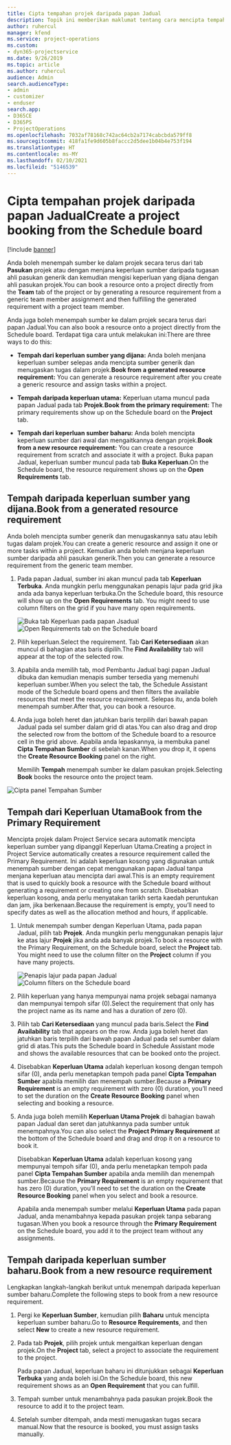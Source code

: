 ```yaml
---
title: Cipta tempahan projek daripada papan Jadual
description: Topik ini memberikan maklumat tentang cara mencipta tempahan projek daripada papan jadual.
author: ruhercul
manager: kfend
ms.service: project-operations
ms.custom:
- dyn365-projectservice
ms.date: 9/26/2019
ms.topic: article
ms.author: ruhercul
audience: Admin
search.audienceType:
- admin
- customizer
- enduser
search.app:
- D365CE
- D365PS
- ProjectOperations
ms.openlocfilehash: 7032af78168c742ac64cb2a7174cabcbda579ff8
ms.sourcegitcommit: 418fa1fe9d605b8faccc2d5dee1b04b4e753f194
ms.translationtype: HT
ms.contentlocale: ms-MY
ms.lasthandoff: 02/10/2021
ms.locfileid: "5146539"
---
```

# <a name="create-a-project-booking-from-the-schedule-board"></a><span data-ttu-id="fe1dd-103">Cipta tempahan projek daripada papan Jadual</span><span class="sxs-lookup"><span data-stu-id="fe1dd-103">Create a project booking from the Schedule board</span></span>

[!include [banner](../includes/psa-now-project-operations.md)]

<span data-ttu-id="fe1dd-104">Anda boleh menempah sumber ke dalam projek secara terus dari tab **Pasukan** projek atau dengan menjana keperluan sumber daripada tugasan ahli pasukan generik dan kemudian mengisi keperluan yang dijana dengan ahli pasukan projek.</span><span class="sxs-lookup"><span data-stu-id="fe1dd-104">You can book a resource onto a project directly from the **Team** tab of the project or by generating a resource requirement from a generic team member assignment and then fulfilling the generated requirement with a project team member.</span></span>

<span data-ttu-id="fe1dd-105">Anda juga boleh menempah sumber ke dalam projek secara terus dari papan Jadual.</span><span class="sxs-lookup"><span data-stu-id="fe1dd-105">You can also book a resource onto a project directly from the Schedule board.</span></span> <span data-ttu-id="fe1dd-106">Terdapat tiga cara untuk melakukan ini:</span><span class="sxs-lookup"><span data-stu-id="fe1dd-106">There are three ways to do this:</span></span>

- <span data-ttu-id="fe1dd-107">**Tempah dari keperluan sumber yang dijana:** Anda boleh menjana keperluan sumber selepas anda mencipta sumber generik dan menugaskan tugas dalam projek.</span><span class="sxs-lookup"><span data-stu-id="fe1dd-107">**Book from a generated resource requirement:** You can generate a resource requirement after you create a generic resource and assign tasks within a project.</span></span>

- <span data-ttu-id="fe1dd-108">**Tempah daripada keperluan utama:** Keperluan utama muncul pada papan Jadual pada tab **Projek**.</span><span class="sxs-lookup"><span data-stu-id="fe1dd-108">**Book from the primary requirement:** The primary requirements show up on the Schedule board on the **Project** tab.</span></span> 

- <span data-ttu-id="fe1dd-109">**Tempah dari keperluan sumber baharu:** Anda boleh mencipta keperluan sumber dari awal dan mengaitkannya dengan projek.</span><span class="sxs-lookup"><span data-stu-id="fe1dd-109">**Book from a new resource requirement:** You can create a resource requirement from scratch and associate it with a project.</span></span> <span data-ttu-id="fe1dd-110">Buka papan Jadual, keperluan sumber muncul pada tab **Buka Keperluan**.</span><span class="sxs-lookup"><span data-stu-id="fe1dd-110">On the Schedule board, the resource requirement shows up on the **Open Requirements** tab.</span></span>

## <a name="book-from-a-generated-resource-requirement"></a><span data-ttu-id="fe1dd-111">Tempah daripada keperluan sumber yang dijana.</span><span class="sxs-lookup"><span data-stu-id="fe1dd-111">Book from a generated resource requirement</span></span>

<span data-ttu-id="fe1dd-112">Anda boleh mencipta sumber generik dan menugaskannya satu atau lebih tugas dalam projek.</span><span class="sxs-lookup"><span data-stu-id="fe1dd-112">You can create a generic resource and assign it one or more tasks within a project.</span></span> <span data-ttu-id="fe1dd-113">Kemudian anda boleh menjana keperluan sumber daripada ahli pasukan generik.</span><span class="sxs-lookup"><span data-stu-id="fe1dd-113">Then you can generate a resource requirement from the generic team member.</span></span> 

1.  <span data-ttu-id="fe1dd-114">Pada papan Jadual, sumber ini akan muncul pada tab **Keperluan Terbuka**. Anda mungkin perlu menggunakan penapis lajur pada grid jika anda ada banya keperluan terbuka.</span><span class="sxs-lookup"><span data-stu-id="fe1dd-114">On the Schedule board, this resource will show up on the **Open Requirements** tab. You might need to use column filters on the grid if you have many open requirements.</span></span> 

    <span data-ttu-id="fe1dd-115">![Buka tab Keperluan pada papan Jsadual](media/FAQ-Project-Booking-Schedule-Board-1.png "Tangkap layar jadual tempahan dan tugasan")</span><span class="sxs-lookup"><span data-stu-id="fe1dd-115">![Open Requirements tab on the Schedule board](media/FAQ-Project-Booking-Schedule-Board-1.png "Screenshot of bookings and assignments table")</span></span>

2. <span data-ttu-id="fe1dd-116">Pilih keperluan.</span><span class="sxs-lookup"><span data-stu-id="fe1dd-116">Select the requirement.</span></span> <span data-ttu-id="fe1dd-117">Tab **Cari Ketersediaan** akan muncul di bahagian atas baris dipilih.</span><span class="sxs-lookup"><span data-stu-id="fe1dd-117">The **Find Availability** tab will appear at the top of the selected row.</span></span>
 
3. <span data-ttu-id="fe1dd-118">Apabila anda memilih tab, mod Pembantu Jadual bagi papan Jadual dibuka dan kemudian menapis sumber tersedia yang memenuhi keperluan sumber.</span><span class="sxs-lookup"><span data-stu-id="fe1dd-118">When you select the tab, the Schedule Assistant mode of the Schedule board opens and then filters the available resources that meet the resource requirement.</span></span> <span data-ttu-id="fe1dd-119">Selepas itu, anda boleh menempah sumber.</span><span class="sxs-lookup"><span data-stu-id="fe1dd-119">After that, you can book a resource.</span></span>

4. <span data-ttu-id="fe1dd-120">Anda juga boleh heret dan jatuhkan baris terpilih dari bawah papan Jadual pada sel sumber dalam grid di atas.</span><span class="sxs-lookup"><span data-stu-id="fe1dd-120">You can also drag and drop the selected row from the bottom of the Schedule board to a resource cell in the grid above.</span></span> <span data-ttu-id="fe1dd-121">Apabila anda lepaskannya, ia membuka panel **Cipta Tempahan Sumber** di sebelah kanan.</span><span class="sxs-lookup"><span data-stu-id="fe1dd-121">When you drop it, it opens the **Create Resource Booking** panel on the right.</span></span>

    <span data-ttu-id="fe1dd-122">Memilih **Tempah** menempah sumber ke dalam pasukan projek.</span><span class="sxs-lookup"><span data-stu-id="fe1dd-122">Selecting **Book** books the resource onto the project team.</span></span>

![Cipta panel Tempahan Sumber](media/FAQ-Project-Booking-Schedule-Board-6.png "")
 

## <a name="book-from-the-primary-requirement"></a><span data-ttu-id="fe1dd-124">Tempah dari Keperluan Utama</span><span class="sxs-lookup"><span data-stu-id="fe1dd-124">Book from the Primary Requirement</span></span>

<span data-ttu-id="fe1dd-125">Mencipta projek dalam Project Service secara automatik mencipta keperluan sumber yang dipanggil Keperluan Utama.</span><span class="sxs-lookup"><span data-stu-id="fe1dd-125">Creating a project in Project Service automatically creates a resource requirement called the Primary Requirement.</span></span> <span data-ttu-id="fe1dd-126">Ini adalah keperluan kosong yang digunakan untuk menempah sumber dengan cepat menggunakan papan Jadual tanpa menjana keperluan atau mencipta dari awal.</span><span class="sxs-lookup"><span data-stu-id="fe1dd-126">This is an empty requirement that is used to quickly book a resource with the Schedule board without generating a requirement or creating one from scratch.</span></span> <span data-ttu-id="fe1dd-127">Disebabkan keperluan kosong, anda perlu menyatakan tarikh serta kaedah peruntukan dan jam, jika berkenaan.</span><span class="sxs-lookup"><span data-stu-id="fe1dd-127">Because the requirement is empty, you’ll need to specify dates as well as the allocation method and hours, if applicable.</span></span> 

1. <span data-ttu-id="fe1dd-128">Untuk menempah sumber dengan Keperluan Utama, pada papan Jadual, pilih tab **Projek**. Anda mungkin perlu menggunakan penapis lajur ke atas lajur **Projek** jika anda ada banyak projek.</span><span class="sxs-lookup"><span data-stu-id="fe1dd-128">To book a resource with the Primary Requirement, on the Schedule board, select the **Project** tab. You might need to use the column filter on the **Project** column if you have many projects.</span></span>

   <span data-ttu-id="fe1dd-129">![Penapis lajur pada papan Jadual](media/FAQ-Project-Booking-Schedule-Board-2.png "Tangkap layar jadual tempahan dan tugasan")</span><span class="sxs-lookup"><span data-stu-id="fe1dd-129">![Column filters on the Schedule board](media/FAQ-Project-Booking-Schedule-Board-2.png "Screenshot of bookings and assignments table")</span></span>

2. <span data-ttu-id="fe1dd-130">Pilih keperluan yang hanya mempunyai nama projek sebagai namanya dan mempunyai tempoh sifar (0).</span><span class="sxs-lookup"><span data-stu-id="fe1dd-130">Select the requirement that only has the project name as its name and has a duration of zero (0).</span></span>

3. <span data-ttu-id="fe1dd-131">Pilih tab **Cari Ketersediaan** yang muncul pada baris.</span><span class="sxs-lookup"><span data-stu-id="fe1dd-131">Select the **Find Availability** tab that appears on the row.</span></span> <span data-ttu-id="fe1dd-132">Anda juga boleh heret dan jatuhkan baris terpilih dari bawah papan Jadual pada sel sumber dalam grid di atas.</span><span class="sxs-lookup"><span data-stu-id="fe1dd-132">This puts the Schedule board in Schedule Assistant mode and shows the available resources that can be booked onto the project.</span></span>

4. <span data-ttu-id="fe1dd-133">Disebabkan **Keperluan Utama** adalah keperluan kosong dengan tempoh sifar (0), anda perlu menetapkan tempoh pada panel **Cipta Tempahan Sumber** apabila memilih dan menempah sumber.</span><span class="sxs-lookup"><span data-stu-id="fe1dd-133">Because a **Primary Requirement** is an empty requirement with zero (0) duration, you’ll need to set the duration on the **Create Resource Booking** panel when selecting and booking a resource.</span></span>

5. <span data-ttu-id="fe1dd-134">Anda juga boleh memilih **Keperluan Utama Projek** di bahagian bawah papan Jadual dan seret dan jatuhkannya pada sumber untuk menempahnya.</span><span class="sxs-lookup"><span data-stu-id="fe1dd-134">You can also select the **Project Primary Requirement** at the bottom of the Schedule board and drag and drop it on a resource to book it.</span></span>
 
    <span data-ttu-id="fe1dd-135">Disebabkan **Keperluan Utama** adalah keperluan kosong yang mempunyai tempoh sifar (0), anda perlu menetapkan tempoh pada panel **Cipta Tempahan Sumber** apabila anda memilih dan menempah sumber.</span><span class="sxs-lookup"><span data-stu-id="fe1dd-135">Because the **Primary Requirement** is an empty requirement that has zero (0) duration, you’ll need to set the duration on the **Create Resource Booking** panel when you select and book a resource.</span></span>
 
    <span data-ttu-id="fe1dd-136">Apabila anda menempah sumber melalui **Keperluan Utama** pada papan Jadual, anda menambahnya kepada pasukan projek tanpa sebarang tugasan.</span><span class="sxs-lookup"><span data-stu-id="fe1dd-136">When you book a resource through the **Primary Requirement** on the Schedule board, you add it to the project team without any assignments.</span></span>
 
## <a name="book-from-a-new-resource-requirement"></a><span data-ttu-id="fe1dd-137">Tempah daripada keperluan sumber baharu.</span><span class="sxs-lookup"><span data-stu-id="fe1dd-137">Book from a new resource requirement</span></span>
<span data-ttu-id="fe1dd-138">Lengkapkan langkah-langkah berikut untuk menempah daripada keperluan sumber baharu.</span><span class="sxs-lookup"><span data-stu-id="fe1dd-138">Complete the following steps to book from a new resource requirement.</span></span> 

1. <span data-ttu-id="fe1dd-139">Pergi ke **Keperluan Sumber**, kemudian pilih **Baharu** untuk mencipta keperluan sumber baharu.</span><span class="sxs-lookup"><span data-stu-id="fe1dd-139">Go to **Resource Requirements**, and then select **New** to create a new resource requirement.</span></span>

2. <span data-ttu-id="fe1dd-140">Pada tab **Projek**, pilih projek untuk mengaitkan keperluan dengan projek.</span><span class="sxs-lookup"><span data-stu-id="fe1dd-140">On the **Project** tab, select a project to associate the requirement to the project.</span></span>
 
    <span data-ttu-id="fe1dd-141">Pada papan Jadual, keperluan baharu ini ditunjukkan sebagai **Keperluan Terbuka** yang anda boleh isi.</span><span class="sxs-lookup"><span data-stu-id="fe1dd-141">On the Schedule board, this new requirement shows as an **Open Requirement** that you can fulfill.</span></span>

3. <span data-ttu-id="fe1dd-142">Tempah sumber untuk menambahnya pada pasukan projek.</span><span class="sxs-lookup"><span data-stu-id="fe1dd-142">Book the resource to add it to the project team.</span></span>

4. <span data-ttu-id="fe1dd-143">Setelah sumber ditempah, anda mesti menugaskan tugas secara manual.</span><span class="sxs-lookup"><span data-stu-id="fe1dd-143">Now that the resource is booked, you must assign tasks manually.</span></span>

